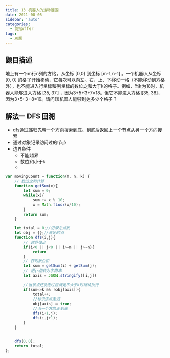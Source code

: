 ```yaml
---
title: 13 机器人的运动范围
date: 2021-08-05
sidebar: 'auto'
categories:
  - 剑指offer
tags: 
  - 刷题
---
```

## 题目描述

地上有一个m行n列的方格，从坐标 [0,0] 到坐标 [m-1,n-1] 。一个机器人从坐标 [0, 0] 的格子开始移动，它每次可以向左、右、上、下移动一格（不能移动到方格外），也不能进入行坐标和列坐标的数位之和大于k的格子。例如，当k为18时，机器人能够进入方格 [35, 37] ，因为3+5+3+7=18。但它不能进入方格 [35, 38]，因为3+5+3+8=19。请问该机器人能够到达多少个格子？

## 解法一 DFS 回溯

- dfs通过递归先朝一个方向搜索到底。到底后返回上一个节点从另一个方向搜索
- 通过对象记录访问过的节点
- 边界条件
  - 不能越界
  - 数位和小于k
  - 

```javascript
var movingCount = function(m, n, k) {
    // 数位之和计算
    function getSum(x){
        let sum = 0;
        while(x){
            sum += x % 10;
            x = Math.floor(x/10);
        }
        return sum;
    }

    let total = 0;//记录总点数
    let obj = {};//满足的点
    function dfs(i,j){
        // 越界弹出
        if(i<0 || j<0 || i>=m || j>=n){
            return
        }
        // 获取数位和
        let sum = getSum(i) + getSum(j);
        // 把js值转为字符串
        let axis = JSON.stringify([i,j])
        
        //当该点还没走过且满足不大于k时继续执行
        if(sum<=k && !obj[axis]){
            total++;
            //标识该点走过
            obj[axis] = true;
            //沿一个方向走到底
            dfs(i+1,j);
            dfs(i,j+1);
        }
    }

    
    dfs(0,0);
    return total; 
};
```



